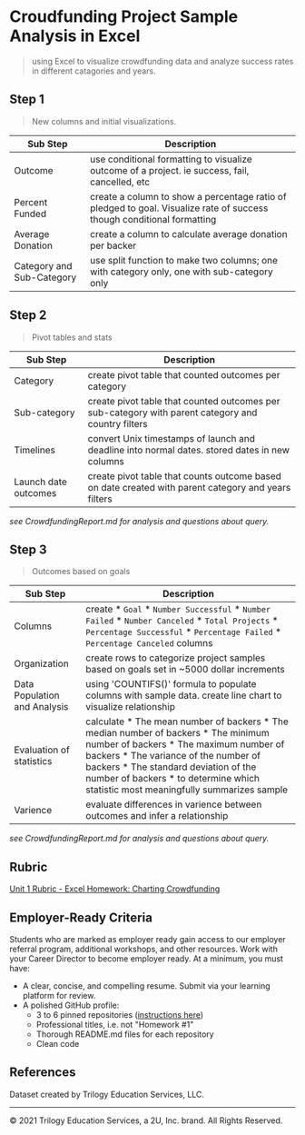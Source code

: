 # Croudfunding Project Sample Analysis in Excel

> using Excel to visualize crowdfunding data and analyze success rates in different catagories and years.

## Step 1

> New columns and initial visualizations.

| Sub Step | Description |
|--------------|---------------|
| Outcome | use conditional formatting to visualize outcome of a project. ie success, fail, cancelled, etc |
| Percent Funded | create a column to show a percentage ratio of pledged to goal. Visualize rate of success though conditional formatting |
| Average Donation | create a column to calculate average donation per backer |
| Category and Sub-Category | use split function to make two columns; one with category only, one with sub-category only |

## Step 2

> Pivot tables and stats

| Sub Step | Description |
|--------------|---------------|
| Category | create pivot table that counted outcomes per category |
| Sub-category | create pivot table that counted outcomes per sub-category with parent category and country filters |
| Timelines | convert Unix timestamps of launch and deadline into normal dates. stored dates in new columns |
| Launch date outcomes | create pivot table that counts outcome based on date created with parent category and years filters |

*see CrowdfundingReport.md for analysis and questions about query.*

## Step 3

> Outcomes based on goals

| Sub Step | Description |
|--------------|---------------|
| Columns | create * `Goal`  * `Number Successful`  * `Number Failed`  * `Number Canceled`  * `Total Projects`  * `Percentage Successful`  * `Percentage Failed`  * `Percentage Canceled` columns |
| Organization | create rows to categorize project samples based on goals set in ~5000 dollar increments |
| Data Population and Analysis | using 'COUNTIFS()' formula to populate columns with sample data. create line chart to visualize relationship |
| Evaluation of statistics | calculate   * The mean number of backers  * The median number of backers  * The minimum number of backers  * The maximum number of backers  * The variance of the number of backers  * The standard deviation of the number of backers * to determine which statistic most meaningfully summarizes sample |
| Varience | evaluate differences in varience between outcomes and infer a relationship |

*see CrowdfundingReport.md for analysis and questions about query.*

## Rubric

[Unit 1 Rubric - Excel Homework: Charting Crowdfunding](https://docs.google.com/document/d/1gIVky_5CZi-b4w07RLBYZyXgbbhMRemvpcT1V6EGkvw/edit?usp=sharing)

## Employer-Ready Criteria

Students who are marked as employer ready gain access to our employer referral program, additional workshops, and other resources. Work with your Career Director to become employer ready. At a minimum, you must have:

- A clear, concise, and compelling resume. Submit via your learning platform for review.
- A polished GitHub profile:
  - 3 to 6 pinned repositories ([instructions here](https://docs.github.com/en/enterprise/2.13/user/articles/pinning-items-to-your-profile))
  - Professional titles, i.e. not "Homework #1"
  - Thorough README.md files for each repository
  - Clean code

## References

Dataset created by Trilogy Education Services, LLC.

- - -

© 2021 Trilogy Education Services, a 2U, Inc. brand. All Rights Reserved.
